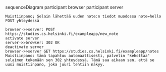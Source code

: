 sequenceDiagram
    participant browser
    participant server
    
    Muistiinpano; Selain lähettää uuden note:n tiedot muodossa note=hello POST yhteydessä
    
    browser->>server: POST https://studies.cs.helsinki.fi/exampleapp/new_note 
    activate server
    server->>browser: 302 OK
    deactivate server
    browser->>server GET https://studies.cs.helsinki.fi/exampleapp/notes
    Muistiinpano: tämä tapahtuu automaattisesti, palvelin "kehottaa" selaimen tekemään sen 302 yhteydessä. Tämä saa aikaan sen, että se     uusi muistiinpano, joka juuri tehtiin näkyy.
